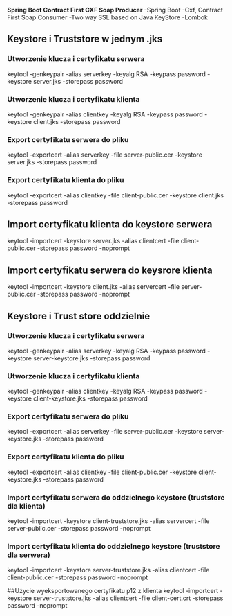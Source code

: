 **Spring Boot Contract First CXF Soap Producer**
-Spring Boot
-Cxf, Contract First Soap Consumer
-Two way SSL based on Java KeyStore
-Lombok


## Keystore i Truststore w jednym .jks
### Utworzenie klucza i certyfikatu serwera
keytool -genkeypair -alias serverkey -keyalg RSA -keypass password -keystore server.jks -storepass password
### Utworzenie klucza i certyfikatu klienta
keytool -genkeypair -alias clientkey -keyalg RSA -keypass password -keystore client.jks -storepass password
### Export certyfikatu serwera do pliku
keytool -exportcert -alias serverkey -file server-public.cer -keystore server.jks -storepass password
### Export certyfikatu klienta do pliku
keytool -exportcert -alias clientkey -file client-public.cer -keystore client.jks -storepass password
## Import certyfikatu klienta do keystore serwera
keytool -importcert -keystore server.jks -alias clientcert -file client-public.cer -storepass password -noprompt
## Import certyfikatu serwera do keysrore klienta
keytool -importcert -keystore client.jks -alias servercert -file server-public.cer -storepass password -noprompt

## Keystore i Trust store oddzielnie
### Utworzenie klucza i certyfikatu serwera
keytool -genkeypair -alias serverkey -keyalg RSA -keypass password -keystore server-keystore.jks -storepass password
### Utworzenie klucza i certyfikatu klienta
keytool -genkeypair -alias clientkey -keyalg RSA -keypass password -keystore client-keystore.jks -storepass password
### Export certyfikatu serwera do pliku
keytool -exportcert -alias serverkey -file server-public.cer -keystore server-keystore.jks -storepass password
### Export certyfikatu klienta do pliku
keytool -exportcert -alias clientkey -file client-public.cer -keystore client-keystore.jks -storepass password
### Import certyfikatu serwera do oddzielnego keystore (truststore dla klienta)
keytool -importcert -keystore client-truststore.jks -alias servercert -file server-public.cer -storepass password -noprompt
### Import certyfikatu klienta do oddzielnego keystore (truststore dla serwera)
keytool -importcert -keystore server-truststore.jks -alias clientcert -file client-public.cer -storepass password -noprompt


##Użycie wyeksportowanego certyfikatu p12 z klienta
keytool -importcert -keystore server-truststore.jks -alias clientcert -file client-cert.crt -storepass password -noprompt



